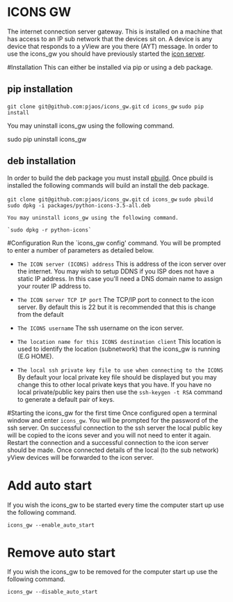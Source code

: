 # ICONS GW
The internet connection server gateway. This is installed on a machine that has access to an IP sub network that the devices sit on. A device is any device that responds to a yView are you there (AYT) message. In order to use the icons_gw you should have previously started the [icon server](https://github.com/pjaos/icons).

#Installation
This can either be installed via pip or using a deb package.

## pip installation

 `git clone git@github.com:pjaos/icons_gw.git`
 `cd icons_gw`
 `sudo pip install`
 
  You may uninstall icons_gw using the following command.
  
  sudo pip uninstall icons_gw
 
## deb installation
 In order to build the deb package you must install [pbuild](git@github.com:pjaos/). Once pbuild is installed the following commands will build an install the deb package.
  
   `git clone git@github.com:pjaos/icons_gw.git`
   `cd icons_gw`
   `sudo pbuild`
   `sudo dpkg -i packages/python-icons-3.5-all.deb`

    You may uninstall icons_gw using the following command.
    
    `sudo dpkg -r python-icons`
 
#Configuration
Run the `icons_gw config' command. You will be prompted to enter a number of parameters as detailed below.

- `The ICON server (ICONS) address`
This is address of the icon server over the internet. You may wish to setup DDNS if you ISP does not have a static IP address. In this case you'll need a DNS domain name to assign your router IP address to.

- `The ICON server TCP IP port`
The TCP/IP port to connect to the icon server. By default this is 22 but it is recommended that this is change from the default

- `The ICONS username`
The ssh username on the icon server.

- `The location name for this ICONS destination client`
This location is used to identify the location (subnetwork) that the icons_gw is running (E.G HOME).

- `The local ssh private key file to use when connecting to the ICONS`
By default your local private key file should be displayed but you may change this to other local private keys that you have. If you have no local private/public key pairs then use the `ssh-keygen -t RSA` command to generate a default pair of keys.

#Starting the icons_gw for the first time
Once configured open a terminal window and enter `icons_gw`. You will be prompted for the password of the ssh server. On successful connection to the ssh server the local public key will be copied to the icons sever and you will not need to enter it again. Restart the connection and a successful connection to the icon server should be made.
Once connected details of the local (to the sub network) yView devices will be forwarded to the icon server. 

# Add auto start
If you wish the icons_gw to be started every time the computer start up use the following command.

 `icons_gw --enable_auto_start`

# Remove auto start
If you wish the icons_gw to be removed for the computer start up use the following command.

 `icons_gw --disable_auto_start`


